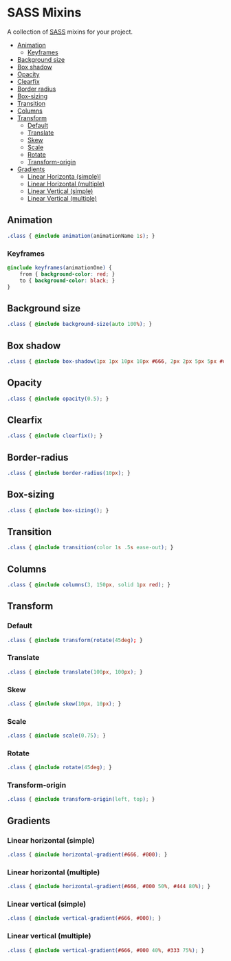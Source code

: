 SASS Mixins
===========

A collection of [SASS](http://sass-lang.com/ "SASS") mixins for your project.

* [Animation](#animation)
   * [Keyframes](#keyframes)
* [Background size](#background-size)
* [Box shadow](#box-shadow)
* [Opacity](#opacity)
* [Clearfix](#clearfix)
* [Border radius](#border-radius)
* [Box-sizing](#box-sizing)
* [Transition](#transition)
* [Columns](#columns)
* [Transform](#transform)
    * [Default](#default)
    * [Translate](#translate)
    * [Skew](#skew)
    * [Scale](#scale)
    * [Rotate](#rotate)
    * [Transform-origin](#transform-origin)
* [Gradients](#gradients)
    * [Linear Horizonta (simple)l](#linear-horizontal-simple)
    * [Linear Horizontal (multiple)](#linear-horizontal-multiple)
    * [Linear Vertical (simple)](#linear-vertical-simple)
    * [Linear Vertical (multiple)](#linear-vertical-multiple)

## Animation

```scss
.class { @include animation(animationName 1s); }
```

### Keyframes

```scss
@include keyframes(animationOne) {
    from { background-color: red; }
    to { background-color: black; }
}
```

## Background size

```scss
.class { @include background-size(auto 100%); }
```

## Box shadow

```scss
.class { @include box-shadow(1px 1px 10px 10px #666, 2px 2px 5px 5px #ddd inset); }
```

## Opacity

```scss
.class { @include opacity(0.5); }
```

## Clearfix

```scss
.class { @include clearfix(); }
```

## Border-radius

```scss
.class { @include border-radius(10px); }
```

## Box-sizing

```scss
.class { @include box-sizing(); }
```

## Transition

```scss
.class { @include transition(color 1s .5s ease-out); }
```

## Columns

```scss
.class { @include columns(3, 150px, solid 1px red); }
```

## Transform

### Default

```scss
.class { @include transform(rotate(45deg); }
```

### Translate

```scss
.class { @include translate(100px, 100px); }
```

### Skew

```scss
.class { @include skew(10px, 10px); }
```

### Scale

```scss
.class { @include scale(0.75); }
```

### Rotate

```scss
.class { @include rotate(45deg); }
```

### Transform-origin

```scss
.class { @include transform-origin(left, top); }
```

## Gradients

### Linear horizontal (simple)

```scss
.class { @include horizontal-gradient(#666, #000); }
```

### Linear horizontal (multiple)
```scss
.class { @include horizontal-gradient(#666, #000 50%, #444 80%); }
```

### Linear vertical (simple)

```scss
.class { @include vertical-gradient(#666, #000); }
```

### Linear vertical (multiple)

```scss
.class { @include vertical-gradient(#666, #000 40%, #333 75%); }
```